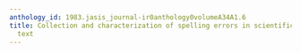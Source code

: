 ```yaml
---
anthology_id: 1983.jasis_journal-ir0anthology0volumeA34A1.6
title: Collection and characterization of spelling errors in scientific and scholarly
  text
---
```

